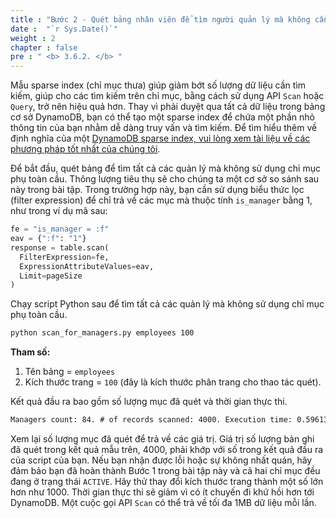 ```yaml
---
title : "Bước 2 - Quét bảng nhân viên để tìm người quản lý mà không cần sử dụng sparse global secondary index"
date :  "`r Sys.Date()`" 
weight : 2
chapter : false
pre : " <b> 3.6.2. </b> "
---
```


Mẫu sparse index (chỉ mục thưa) giúp giảm bớt số lượng dữ liệu cần tìm kiếm, giúp cho các tìm kiếm trên chỉ mục, bằng cách sử dụng API `Scan` hoặc `Query`, trở nên hiệu quả hơn. Thay vì phải duyệt qua tất cả dữ liệu trong bảng cơ sở DynamoDB, bạn có thể tạo một sparse index để chứa một phần nhỏ thông tin của bạn nhằm dễ dàng truy vấn và tìm kiếm. Để tìm hiểu thêm về định nghĩa của một [DynamoDB sparse index, vui lòng xem tài liệu về các phương pháp tốt nhất của chúng tôi](https://docs.aws.amazon.com/amazondynamodb/latest/developerguide/bp-indexes-general-sparse-indexes.html).

Để bắt đầu, quét bảng để tìm tất cả các quản lý mà không sử dụng chỉ mục phụ toàn cầu. Thông lượng tiêu thụ sẽ cho chúng ta một cơ sở so sánh sau này trong bài tập. Trong trường hợp này, bạn cần sử dụng biểu thức lọc (filter expression) để chỉ trả về các mục mà thuộc tính `is_manager` bằng 1, như trong ví dụ mã sau:

```py
fe = "is_manager = :f"
eav = {":f": "1"}
response = table.scan(
  FilterExpression=fe,
  ExpressionAttributeValues=eav,
  Limit=pageSize
)
```

Chạy script Python sau để tìm tất cả các quản lý mà không sử dụng chỉ mục phụ toàn cầu.

```bash
python scan_for_managers.py employees 100
```

**Tham số:**

1. Tên bảng = `employees`
2. Kích thước trang = `100` (đây là kích thước phân trang cho thao tác quét).

Kết quả đầu ra bao gồm số lượng mục đã quét và thời gian thực thi.

```txt
Managers count: 84. # of records scanned: 4000. Execution time: 0.596132993698 seconds
```

Xem lại số lượng mục đã quét để trả về các giá trị. Giá trị số lượng bản ghi đã quét trong kết quả mẫu trên, 4000, phải khớp với số trong kết quả đầu ra của script của bạn. Nếu bạn nhận được lỗi hoặc sự không nhất quán, hãy đảm bảo bạn đã hoàn thành Bước 1 trong bài tập này và cả hai chỉ mục đều đang ở trạng thái `ACTIVE`. Hãy thử thay đổi kích thước trang thành một số lớn hơn như 1000. Thời gian thực thi sẽ giảm vì có ít chuyến đi khứ hồi hơn tới DynamoDB. Một cuộc gọi API `Scan` có thể trả về tối đa 1MB dữ liệu mỗi lần.